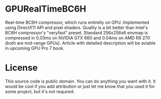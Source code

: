 GPURealTimeBC6H
=======

Real-time BC6H compressor, which runs entirelly on GPU. Implemented using DirectX11 API and pixel shaders. Quality is a bit better than Intel's BC6H compressor's "veryfast" preset. Standard 256x256x6 envmap is compressed in 0.03ms on NVIDIA GTX 660 and 0.04ms on AMD R9 270 (both are mid-range GPUs). Article with detailed description will be aviable in upcoming GPU Pro 7 book.

License
===

This source code is public domain. You can do anything you want with it. It would be cool if you add attribution or just let me know that you used it for some project, but it's not required.
